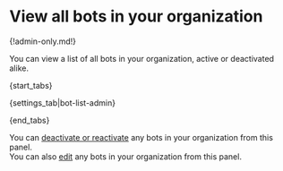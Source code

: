 # View all bots in your organization

{!admin-only.md!}

You can view a list of all bots in your organization, active or deactivated
alike.

{start_tabs}

{settings_tab|bot-list-admin}

{end_tabs}

You can [deactivate or reactivate](/help/deactivate-or-reactivate-a-bot) any
bots in your organization from this panel.  
You can also [edit](/help/edit-a-bot#edit-a-bot-in-your-organization) any
bots in your organization from this panel.
